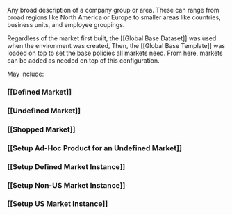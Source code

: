 Any broad description of a company group or area. These can range from broad regions like North America or Europe to smaller areas like countries, business units, and employee groupings.

Regardless of the market first built, the [[Global Base Dataset]] was used when the environment was created, Then, the [[Global Base Template]] was loaded on top to set the base policies all markets need. From here, markets can be added as needed on top of this configuration.

May include:

### [[Defined Market]]

### [[Undefined Market]]

### [[Shopped Market]]

### [[Setup Ad-Hoc Product for an Undefined Market]]

### [[Setup Defined Market Instance]]

### [[Setup Non-US Market Instance]]

### [[Setup US Market Instance]]


